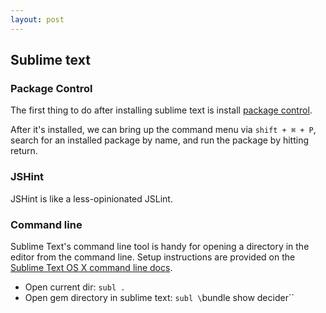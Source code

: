 ```yaml
---
layout: post
---
```


## Sublime text

### Package Control

The first thing to do after installing sublime text is install [package control](http://wbond.net/sublime_packages/package_control).

After it's installed, we can bring up the command menu via `shift + ⌘ + P`, search for an installed package by name, and run the package by hitting return.

### JSHint

JSHint is like a less-opinionated JSLint.

### Command line

Sublime Text's command line tool is handy for opening a directory in the editor from the command line. Setup instructions are provided on the [Sublime Text OS X command line docs](http://www.sublimetext.com/docs/2/osx_command_line.html).

* Open current dir: `subl .`
* Open gem directory in sublime text: `subl \`bundle show decider\``
